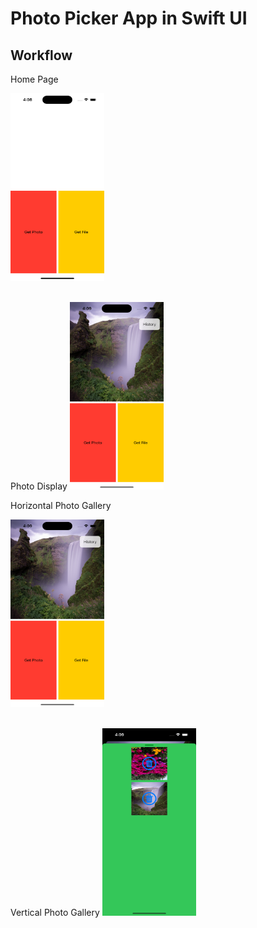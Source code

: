 # Photo Picker App in Swift UI

## Workflow

Home Page

<img src="./images/homePage.png" alt="Photo Display" width="150" height="300">

<br>
<br>

Photo Display
<img src="./images/Display.png" alt="Photo Display" width="150" height="300">

Horizontal Photo Gallery

<img src="./images/Display.png" alt="Horizontal Photo Gallery" width="150" height="300">

<br>
<br>

Vertical Photo Gallery
<img src="./images/vertical.png" alt="Vertical Photo Gallery" width="150" height="300">